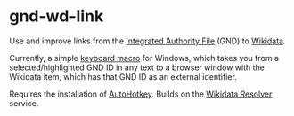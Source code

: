 # gnd-wd-link

Use and improve links from the [Integrated Authority File](https://en.wikipedia.org/wiki/Integrated_Authority_File) (GND) to [Wikidata](https://www.wikidata.org).

Currently, a simple [keyboard macro](ahk/open_wd.ahk) for Windows, which takes you from a selected/highlighted GND ID in any text to a browser window with the Wikidata item, which has that GND ID as an external identifier.

Requires the installation of [AutoHotkey](https://www.autohotkey.com/). Builds on the [Wikidata Resolver](https://tools.wmflabs.org/wikidata-todo/resolver.php) service.
